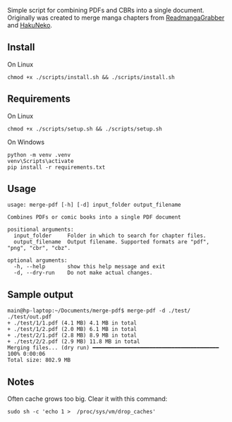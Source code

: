 Simple script for combining PDFs and CBRs into a single document.
Originally was created to merge manga chapters from [ReadmangaGrabber](https://github.com/lirix360/ReadmangaGrabber) and [HakuNeko](https://github.com/manga-download/hakuneko).

## Install
On Linux
```
chmod +x ./scripts/install.sh && ./scripts/install.sh
```

## Requirements
On Linux
```
chmod +x ./scripts/setup.sh && ./scripts/setup.sh
```
On Windows
```
python -m venv .venv
venv\Scripts\activate
pip install -r requirements.txt
```

## Usage
```
usage: merge-pdf [-h] [-d] input_folder output_filename

Combines PDFs or comic books into a single PDF document

positional arguments:
  input_folder     Folder in which to search for chapter files.
  output_filename  Output filename. Supported formats are "pdf", "png", "cbr", "cbz".

optional arguments:
  -h, --help       show this help message and exit
  -d, --dry-run    Do not make actual changes.
```

## Sample output
```
main@hp-laptop:~/Documents/merge-pdf$ merge-pdf -d ./test/ ./test/out.pdf
+ ./test/1/1.pdf (4.1 MB) 4.1 MB in total
+ ./test/1/2.pdf (2.0 MB) 6.1 MB in total
+ ./test/2/1.pdf (2.8 MB) 8.9 MB in total
+ ./test/2/2.pdf (2.9 MB) 11.8 MB in total
Merging files... (dry run) ━━━━━━━━━━━━━━━━━━━━━━━━━━━━━━━━━━━━━━━━ 100% 0:00:06
Total size: 802.9 MB
```

## Notes
Often cache grows too big. Clear it with this command:
```
sudo sh -c 'echo 1 >  /proc/sys/vm/drop_caches'
```
